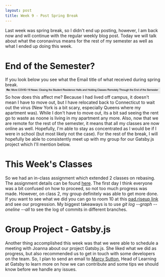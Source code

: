 ```yaml
---
layout: post
title: Week 9 - Post Spring Break
---
```


Last week was spring break, so I didn't end up posting, however, I am back now and will continue with the regular weekly blog post. Today we will talk about what the coronavirus means for the rest of my semester as well as what I ended up doing this week. 

# End of the Semester?
If you look below you see what the Email title of what received during spring break.
![Hamilton's Email](../images/hamilton.png)
So how does this affect me? Because I had lived off campus, it doesn't mean I have to move out, but I have relocated back to Connecticut to wait out the virus (New York is a bit scary, especially Queens where my apartment was). While I don't have to move out, its a bit sad seeing the rent go to waste as noone is living in my apartment any more. Also, now that we are remote for the rest of the semester, it means that all my classes are now online as well. Hopefully, I'm able to stay as concentrated as I would be if I were in school (but most likely not the case). For the rest of the break, I will hopefully be able to consistently meet up with my group for our Gatsby.js project which I'll mention below.

# This Week's Classes
So we had an in-class assignment which extended 2 classes on rebasing. The assignment details can be found [here](https://cs.nyu.edu/~joannakl/ossd_s20/activities/git_rebase.html). The first day I think everyone was a bit confused on how to proceed, so not too much progress was made. However, on class 2, my group definitely was able to get more done. If you want to see what we did you can go to room 10 at this [pad.riseup link](https://pad.riseup.net/p/ossd_git_rebase) and see our progression. My biggest takeaways is to use *git log --graph --oneline --all* to see the log of commits in different branches. 

# Group Project - Gatsby.js
Another thing accomplished this week was that we were able to schedule a meeting with Joanna about our project Gatsby.js. She liked what we did as progress, but also recommended us to get in touch with some developers on the team. So, I plan to send an email to [Marcy Sutton](https://twitter.com/marcysutton), Head of Learning at Gatsby to learn more on how we can contribute and some tips we should know before we handle any issues. 
